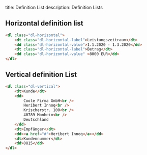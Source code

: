 title: Definition List
description: Definition Lists

## Horizontal definition list

```html height=200
<dl class="dl-horizontal">
    <dt class="dl-horizontal-label">Leistungszeitraum</dt>
    <dd class="dl-horizontal-value">1.1.2020 - 1.3.2020</dd>
    <dt class="dl-horizontal-label">Betrag</dt>
    <dd class="dl-horizontal-value" >8000 EUR</dd>
</dl>
```

## Vertical definition List

```html
<dl class="dl-vertical">
    <dt>Kunde</dt>
    <dd>
        Coole Firma GmbH<br />
        Heribert Innoq<br />
        Krischerstr. 100<br />
        40789 Monheim<br />
        Deutschland
    </dd>
    <dt>Empfänger</dt>
    <dd><a href="#">Heribert Innoq</a></dd>
    <dt>Kundennummer</dt>
    <dd>0815</dd>
</dl>
```
